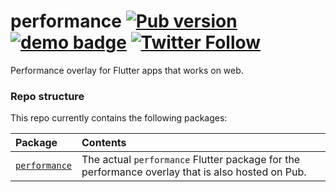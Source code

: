 # performance [![Pub version][pub shield]][pub] [![demo badge]][demo] [![Twitter Follow][twitter badge]][twitter]

Performance overlay for Flutter apps that works on web.

### Repo structure

This repo currently contains the following packages:

| Package                      | Contents                                                                                                                                                                                         |
| :--------------------------- | :----------------------------------------------------------------------------------------------- |
| [`performance`][performance] | The actual `performance` Flutter package for the performance overlay that is also hosted on Pub. |

[twitter]: https://twitter.com/creativemaybeno
[twitter badge]: https://img.shields.io/twitter/follow/creativemaybeno?label=Follow&style=social
[demo]: https://performance.creativemaybeno.dev
[demo badge]: https://img.shields.io/badge/web-demo-yellow
[performance]: https://github.com/creativecreatorormaybenot/performance/tree/main/performance
[pub]: https://pub.dev/packages/performance
[pub shield]: https://img.shields.io/pub/v/performance.svg
